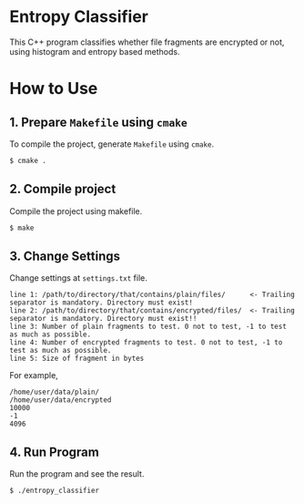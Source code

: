 # Entropy Classifier
This C++ program classifies whether file fragments are encrypted or not, using histogram and entropy based methods.

# How to Use
## 1. Prepare `Makefile` using `cmake`
To compile the project, generate `Makefile` using `cmake`.
```bash
$ cmake .
```

## 2. Compile project
Compile the project using makefile.
```bash
$ make
```

## 3. Change Settings
Change settings at `settings.txt` file.
```
line 1: /path/to/directory/that/contains/plain/files/      <- Trailing separator is mandatory. Directory must exist!
line 2: /path/to/directory/that/contains/encrypted/files/  <- Trailing separator is mandatory. Directory must exist!!
line 3: Number of plain fragments to test. 0 not to test, -1 to test as much as possible.
line 4: Number of encrypted fragments to test. 0 not to test, -1 to test as much as possible.
line 5: Size of fragment in bytes
```

For example,
```
/home/user/data/plain/
/home/user/data/encrypted
10000
-1
4096
```

## 4. Run Program
Run the program and see the result.
```bash
$ ./entropy_classifier
```
